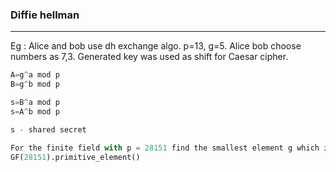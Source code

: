 ### Diffie hellman

---

Eg : Alice and bob use dh exchange algo. p=13, g=5. Alice bob choose numbers as 7,3. Generated key was used as shift for Caesar cipher. 

```py
A=g^a mod p
B=g^b mod p

s=B^a mod p
s=A^b mod p

s - shared secret
```
```py
For the finite field with p = 28151 find the smallest element g which is a primitive element of Fp.
GF(28151).primitive_element()
```
